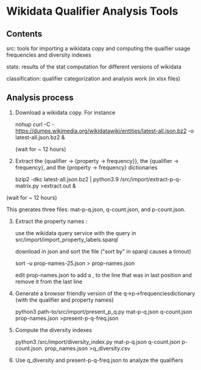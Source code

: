 # Wikidata Qualifier Analysis Tools

## Contents

src: tools for importing a wikidata copy and computing the quaifier usage frequencies and diversity indexes

stats: results of the stat computation for different versions of wikidata

classification: qualifier categorization and analysis work (in xlsx files)


## Analysis process

1. Download a wikidata copy. For instance

    nohup curl -C - https://dumps.wikimedia.org/wikidatawiki/entities/latest-all.json.bz2 -o latest-all.json.bz2 &

   (wait for ~ 12 hours)

2. Extract the {qualifier -> {property -> frequency}}, the {qualifier -> frequency}, and the {property -> frequency} dictionaries

    bzip2 -dkc latest-all.json.bz2 | python3.9 <path-to>/src/import/extract-p-q-matrix.py >extract.out &

  (wait for ~ 12 hours)

  This gnerates three files: mat-p-q.json, q-count.json, and p-count.json.

3. Extract the property names :
   
   use the wikidata query service with the query in src/import/import_property_labels.sparql

   download in json and sort the file ("sort by" in sparql causes a timout)

   sort -u prop-names-25.json > prop-names.json
   
   edit prop-names.json to add a , to the line that was in last position and remove it from the last line

4. Generate a browser friendly version of the q->p->frequenciesdictionary (with the qualifier and property names)

    python3 path-to/src/import/present_p_q.py mat-p-q.json q-count.json prop-names.json >present-p-q-freq.json

5. Compute the diversity indexes

    python3 <path-to>/src/import/diversity_index.py mat-p-q.json q-count.json p-count.json. prop_names.json >q_diversity.csv

6. Use q_diversity and present-p-q-freq.json to analyze the qualifiers